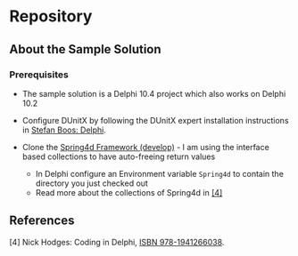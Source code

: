 # Repository

## About the Sample Solution

### Prerequisites

* The sample solution is a Delphi 10.4 project which also works on Delphi 10.2

* Configure DUnitX by following the DUnitX expert installation instructions in [Stefan Boos: Delphi](https://wonderbird.github.io/pages/software-crafting/programming-languages/delphi.html).

* Clone the [Spring4d Framework (develop)](https://bitbucket.org/sglienke/spring4d/src/develop/) - I am using the interface based collections to have auto-freeing return values
    * In Delphi configure an Environment variable `Spring4d` to contain the directory you just checked out
    * Read more about the collections of Spring4d in [[4]](ref-4)

## References

<a name="ref-4">[4]</a> Nick Hodges: Coding in Delphi, [ISBN 978-1941266038](https://www.amazon.de/Coding-Delphi-Nick-Hodges/dp/1941266037/).
